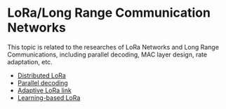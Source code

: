 # LoRa/Long Range Communication Networks

This topic is related to the researches of LoRa Networks and Long Range Communications, including parallel decoding, MAC layer design, rate adaptation, etc.

- [Distributed LoRa](./distributed_lora.md)
- [Parallel decoding](./parallel_decoding.md)
- [Adaptive LoRa link](./adaptive_lora.md)
- [Learning-based LoRa](./learning_based_lora.md)
